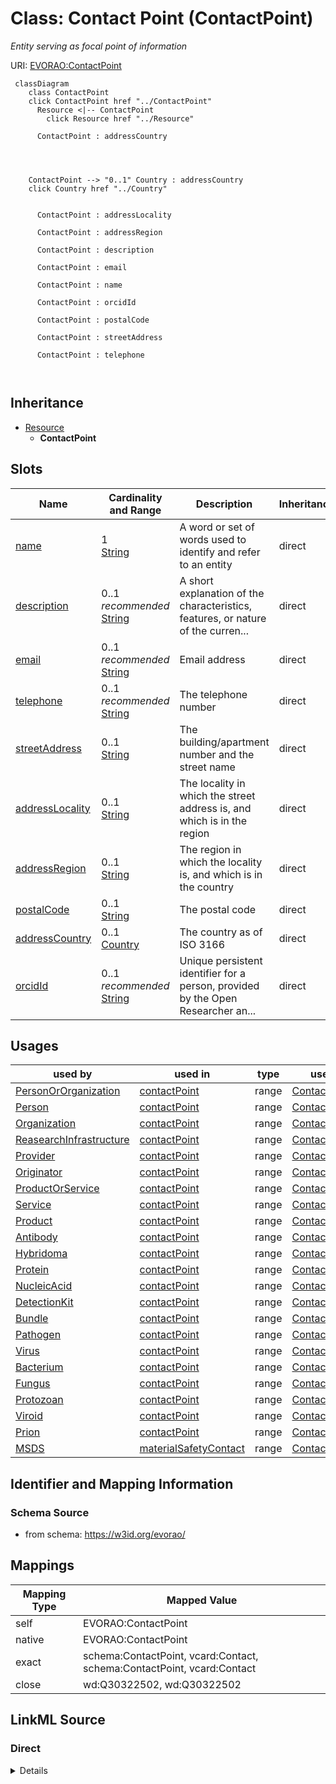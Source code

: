 

# Class: Contact Point (ContactPoint) 


_Entity serving as focal point of information_





URI: [EVORAO:ContactPoint](https://w3id.org/evorao/ContactPoint)






```mermaid
 classDiagram
    class ContactPoint
    click ContactPoint href "../ContactPoint"
      Resource <|-- ContactPoint
        click Resource href "../Resource"
      
      ContactPoint : addressCountry
        
          
    
    
    ContactPoint --> "0..1" Country : addressCountry
    click Country href "../Country"

        
      ContactPoint : addressLocality
        
      ContactPoint : addressRegion
        
      ContactPoint : description
        
      ContactPoint : email
        
      ContactPoint : name
        
      ContactPoint : orcidId
        
      ContactPoint : postalCode
        
      ContactPoint : streetAddress
        
      ContactPoint : telephone
        
      
```





## Inheritance
* [Resource](Resource.md)
    * **ContactPoint**



## Slots

| Name | Cardinality and Range | Description | Inheritance |
| ---  | --- | --- | --- |
| [name](name.md) | 1 <br/> [String](String.md) | A word or set of words used to identify and refer to an entity | direct |
| [description](description.md) | 0..1 _recommended_ <br/> [String](String.md) | A short explanation of the characteristics, features, or nature of the curren... | direct |
| [email](email.md) | 0..1 _recommended_ <br/> [String](String.md) | Email address | direct |
| [telephone](telephone.md) | 0..1 _recommended_ <br/> [String](String.md) | The telephone number | direct |
| [streetAddress](streetAddress.md) | 0..1 <br/> [String](String.md) | The building/apartment number and the street name | direct |
| [addressLocality](addressLocality.md) | 0..1 <br/> [String](String.md) | The locality in which the street address is, and which is in the region | direct |
| [addressRegion](addressRegion.md) | 0..1 <br/> [String](String.md) | The region in which the locality is, and which is in the country | direct |
| [postalCode](postalCode.md) | 0..1 <br/> [String](String.md) | The postal code | direct |
| [addressCountry](addressCountry.md) | 0..1 <br/> [Country](Country.md) | The country as of  ISO 3166 | direct |
| [orcidId](orcidId.md) | 0..1 _recommended_ <br/> [String](String.md) | Unique persistent identifier for a person, provided by the Open Researcher an... | direct |





## Usages

| used by | used in | type | used |
| ---  | --- | --- | --- |
| [PersonOrOrganization](PersonOrOrganization.md) | [contactPoint](contactPoint.md) | range | [ContactPoint](ContactPoint.md) |
| [Person](Person.md) | [contactPoint](contactPoint.md) | range | [ContactPoint](ContactPoint.md) |
| [Organization](Organization.md) | [contactPoint](contactPoint.md) | range | [ContactPoint](ContactPoint.md) |
| [ReasearchInfrastructure](ReasearchInfrastructure.md) | [contactPoint](contactPoint.md) | range | [ContactPoint](ContactPoint.md) |
| [Provider](Provider.md) | [contactPoint](contactPoint.md) | range | [ContactPoint](ContactPoint.md) |
| [Originator](Originator.md) | [contactPoint](contactPoint.md) | range | [ContactPoint](ContactPoint.md) |
| [ProductOrService](ProductOrService.md) | [contactPoint](contactPoint.md) | range | [ContactPoint](ContactPoint.md) |
| [Service](Service.md) | [contactPoint](contactPoint.md) | range | [ContactPoint](ContactPoint.md) |
| [Product](Product.md) | [contactPoint](contactPoint.md) | range | [ContactPoint](ContactPoint.md) |
| [Antibody](Antibody.md) | [contactPoint](contactPoint.md) | range | [ContactPoint](ContactPoint.md) |
| [Hybridoma](Hybridoma.md) | [contactPoint](contactPoint.md) | range | [ContactPoint](ContactPoint.md) |
| [Protein](Protein.md) | [contactPoint](contactPoint.md) | range | [ContactPoint](ContactPoint.md) |
| [NucleicAcid](NucleicAcid.md) | [contactPoint](contactPoint.md) | range | [ContactPoint](ContactPoint.md) |
| [DetectionKit](DetectionKit.md) | [contactPoint](contactPoint.md) | range | [ContactPoint](ContactPoint.md) |
| [Bundle](Bundle.md) | [contactPoint](contactPoint.md) | range | [ContactPoint](ContactPoint.md) |
| [Pathogen](Pathogen.md) | [contactPoint](contactPoint.md) | range | [ContactPoint](ContactPoint.md) |
| [Virus](Virus.md) | [contactPoint](contactPoint.md) | range | [ContactPoint](ContactPoint.md) |
| [Bacterium](Bacterium.md) | [contactPoint](contactPoint.md) | range | [ContactPoint](ContactPoint.md) |
| [Fungus](Fungus.md) | [contactPoint](contactPoint.md) | range | [ContactPoint](ContactPoint.md) |
| [Protozoan](Protozoan.md) | [contactPoint](contactPoint.md) | range | [ContactPoint](ContactPoint.md) |
| [Viroid](Viroid.md) | [contactPoint](contactPoint.md) | range | [ContactPoint](ContactPoint.md) |
| [Prion](Prion.md) | [contactPoint](contactPoint.md) | range | [ContactPoint](ContactPoint.md) |
| [MSDS](MSDS.md) | [materialSafetyContact](materialSafetyContact.md) | range | [ContactPoint](ContactPoint.md) |






## Identifier and Mapping Information







### Schema Source


* from schema: https://w3id.org/evorao/




## Mappings

| Mapping Type | Mapped Value |
| ---  | ---  |
| self | EVORAO:ContactPoint |
| native | EVORAO:ContactPoint |
| exact | schema:ContactPoint, vcard:Contact, schema:ContactPoint, vcard:Contact |
| close | wd:Q30322502, wd:Q30322502 |







## LinkML Source

<!-- TODO: investigate https://stackoverflow.com/questions/37606292/how-to-create-tabbed-code-blocks-in-mkdocs-or-sphinx -->

### Direct

<details>
```yaml
name: ContactPoint
description: Entity serving as focal point of information
title: Contact Point
from_schema: https://w3id.org/evorao/
exact_mappings:
- schema:ContactPoint
- vcard:Contact
- schema:ContactPoint
- vcard:Contact
close_mappings:
- wd:Q30322502
- wd:Q30322502
is_a: Resource
slots:
- name
- description
- email
- telephone
- streetAddress
- addressLocality
- addressRegion
- postalCode
- addressCountry
- orcidId
slot_usage:
  name:
    name: name
    description: A word or set of words used to identify and refer to an entity
    title: name
    exact_mappings:
    - schema:name
    close_mappings:
    - foaf:name
    - dct:title
    slot_uri: foaf:name
    domain_of:
    - ContactPoint
    - PersonOrOrganization
    - File
    range: string
    required: true
    multivalued: false
  description:
    name: description
    description: A short explanation of the characteristics, features, or nature of
      the current item
    title: description
    comments:
    - 'Describe this item in few lines. This description will serve as a summary to
      present the resource.

      '
    exact_mappings:
    - schema:description
    slot_uri: dct:description
    domain_of:
    - ContactPoint
    - Dataset
    - DataService
    - Term
    - PersonOrOrganization
    - File
    - License
    - Certification
    range: string
    required: false
    recommended: true
    multivalued: false
  email:
    name: email
    description: Email address
    title: email
    exact_mappings:
    - schema:email
    - vcard:email
    domain_of:
    - ContactPoint
    range: string
    required: false
    recommended: true
    multivalued: false
  telephone:
    name: telephone
    description: The telephone number
    title: telephone
    exact_mappings:
    - schema:telephone
    - vcard:telephone
    domain_of:
    - ContactPoint
    range: string
    required: false
    recommended: true
    multivalued: false
  streetAddress:
    name: streetAddress
    description: The building/apartment number and the street name
    title: street address
    close_mappings:
    - schema:streetAddress
    - vcard:hasStreetAddress
    domain_of:
    - ContactPoint
    range: string
    required: false
    multivalued: false
  addressLocality:
    name: addressLocality
    description: The locality in which the street address is, and which is in the
      region. e.g, the city
    title: locality/city
    close_mappings:
    - schema:addressLocality
    - vcard:hasLocality
    domain_of:
    - ContactPoint
    range: string
    required: false
    multivalued: false
  addressRegion:
    name: addressRegion
    description: The region in which the locality is, and which is in the country.
      For example, California or another appropriate first-level Administrative division
    title: region
    close_mappings:
    - schema:addressRegion
    - vcard:hasRegion
    domain_of:
    - ContactPoint
    range: string
    required: false
    multivalued: false
  postalCode:
    name: postalCode
    description: The postal code
    title: postal code
    close_mappings:
    - schema:postalCode
    - vcard:hasPostalCode
    domain_of:
    - ContactPoint
    range: string
    required: false
    multivalued: false
  addressCountry:
    name: addressCountry
    description: The country as of  ISO 3166
    title: address Country
    close_mappings:
    - schema:addressCountry
    - vcard:hasCountryName
    domain_of:
    - ContactPoint
    range: Country
    required: false
    multivalued: false
  orcidId:
    name: orcidId
    description: Unique persistent identifier for a person, provided by the Open Researcher
      and Contributor ID (ORCID) organisation
    title: ORCID id
    exact_mappings:
    - IAO:0000708
    domain_of:
    - ContactPoint
    - Person
    range: string
    required: false
    recommended: true
    multivalued: false

```
</details>

### Induced

<details>
```yaml
name: ContactPoint
description: Entity serving as focal point of information
title: Contact Point
from_schema: https://w3id.org/evorao/
exact_mappings:
- schema:ContactPoint
- vcard:Contact
- schema:ContactPoint
- vcard:Contact
close_mappings:
- wd:Q30322502
- wd:Q30322502
is_a: Resource
slot_usage:
  name:
    name: name
    description: A word or set of words used to identify and refer to an entity
    title: name
    exact_mappings:
    - schema:name
    close_mappings:
    - foaf:name
    - dct:title
    slot_uri: foaf:name
    domain_of:
    - ContactPoint
    - PersonOrOrganization
    - File
    range: string
    required: true
    multivalued: false
  description:
    name: description
    description: A short explanation of the characteristics, features, or nature of
      the current item
    title: description
    comments:
    - 'Describe this item in few lines. This description will serve as a summary to
      present the resource.

      '
    exact_mappings:
    - schema:description
    slot_uri: dct:description
    domain_of:
    - ContactPoint
    - Dataset
    - DataService
    - Term
    - PersonOrOrganization
    - File
    - License
    - Certification
    range: string
    required: false
    recommended: true
    multivalued: false
  email:
    name: email
    description: Email address
    title: email
    exact_mappings:
    - schema:email
    - vcard:email
    domain_of:
    - ContactPoint
    range: string
    required: false
    recommended: true
    multivalued: false
  telephone:
    name: telephone
    description: The telephone number
    title: telephone
    exact_mappings:
    - schema:telephone
    - vcard:telephone
    domain_of:
    - ContactPoint
    range: string
    required: false
    recommended: true
    multivalued: false
  streetAddress:
    name: streetAddress
    description: The building/apartment number and the street name
    title: street address
    close_mappings:
    - schema:streetAddress
    - vcard:hasStreetAddress
    domain_of:
    - ContactPoint
    range: string
    required: false
    multivalued: false
  addressLocality:
    name: addressLocality
    description: The locality in which the street address is, and which is in the
      region. e.g, the city
    title: locality/city
    close_mappings:
    - schema:addressLocality
    - vcard:hasLocality
    domain_of:
    - ContactPoint
    range: string
    required: false
    multivalued: false
  addressRegion:
    name: addressRegion
    description: The region in which the locality is, and which is in the country.
      For example, California or another appropriate first-level Administrative division
    title: region
    close_mappings:
    - schema:addressRegion
    - vcard:hasRegion
    domain_of:
    - ContactPoint
    range: string
    required: false
    multivalued: false
  postalCode:
    name: postalCode
    description: The postal code
    title: postal code
    close_mappings:
    - schema:postalCode
    - vcard:hasPostalCode
    domain_of:
    - ContactPoint
    range: string
    required: false
    multivalued: false
  addressCountry:
    name: addressCountry
    description: The country as of  ISO 3166
    title: address Country
    close_mappings:
    - schema:addressCountry
    - vcard:hasCountryName
    domain_of:
    - ContactPoint
    range: Country
    required: false
    multivalued: false
  orcidId:
    name: orcidId
    description: Unique persistent identifier for a person, provided by the Open Researcher
      and Contributor ID (ORCID) organisation
    title: ORCID id
    exact_mappings:
    - IAO:0000708
    domain_of:
    - ContactPoint
    - Person
    range: string
    required: false
    recommended: true
    multivalued: false
attributes:
  name:
    name: name
    description: A word or set of words used to identify and refer to an entity
    title: name
    from_schema: https://w3id.org/evorao/
    exact_mappings:
    - schema:name
    close_mappings:
    - foaf:name
    - dct:title
    rank: 1000
    slot_uri: foaf:name
    alias: name
    owner: ContactPoint
    domain_of:
    - ContactPoint
    - PersonOrOrganization
    - File
    range: string
    required: true
    multivalued: false
  description:
    name: description
    description: A short explanation of the characteristics, features, or nature of
      the current item
    title: description
    comments:
    - 'Describe this item in few lines. This description will serve as a summary to
      present the resource.

      '
    from_schema: https://w3id.org/evorao/
    exact_mappings:
    - schema:description
    close_mappings:
    - schema:description
    rank: 1000
    slot_uri: dct:description
    alias: description
    owner: ContactPoint
    domain_of:
    - ContactPoint
    - Dataset
    - DataService
    - Term
    - PersonOrOrganization
    - File
    - License
    - Certification
    range: string
    required: false
    recommended: true
    multivalued: false
  email:
    name: email
    description: Email address
    title: email
    from_schema: https://w3id.org/evorao/
    exact_mappings:
    - schema:email
    - vcard:email
    rank: 1000
    alias: email
    owner: ContactPoint
    domain_of:
    - ContactPoint
    range: string
    required: false
    recommended: true
    multivalued: false
  telephone:
    name: telephone
    description: The telephone number
    title: telephone
    from_schema: https://w3id.org/evorao/
    exact_mappings:
    - schema:telephone
    - vcard:telephone
    rank: 1000
    alias: telephone
    owner: ContactPoint
    domain_of:
    - ContactPoint
    range: string
    required: false
    recommended: true
    multivalued: false
  streetAddress:
    name: streetAddress
    description: The building/apartment number and the street name
    title: street address
    from_schema: https://w3id.org/evorao/
    close_mappings:
    - schema:streetAddress
    - vcard:hasStreetAddress
    rank: 1000
    alias: streetAddress
    owner: ContactPoint
    domain_of:
    - ContactPoint
    range: string
    required: false
    multivalued: false
  addressLocality:
    name: addressLocality
    description: The locality in which the street address is, and which is in the
      region. e.g, the city
    title: locality/city
    from_schema: https://w3id.org/evorao/
    close_mappings:
    - schema:addressLocality
    - vcard:hasLocality
    rank: 1000
    alias: addressLocality
    owner: ContactPoint
    domain_of:
    - ContactPoint
    range: string
    required: false
    multivalued: false
  addressRegion:
    name: addressRegion
    description: The region in which the locality is, and which is in the country.
      For example, California or another appropriate first-level Administrative division
    title: region
    from_schema: https://w3id.org/evorao/
    close_mappings:
    - schema:addressRegion
    - vcard:hasRegion
    rank: 1000
    alias: addressRegion
    owner: ContactPoint
    domain_of:
    - ContactPoint
    range: string
    required: false
    multivalued: false
  postalCode:
    name: postalCode
    description: The postal code
    title: postal code
    from_schema: https://w3id.org/evorao/
    close_mappings:
    - schema:postalCode
    - vcard:hasPostalCode
    rank: 1000
    alias: postalCode
    owner: ContactPoint
    domain_of:
    - ContactPoint
    range: string
    required: false
    multivalued: false
  addressCountry:
    name: addressCountry
    description: The country as of  ISO 3166
    title: address Country
    from_schema: https://w3id.org/evorao/
    close_mappings:
    - schema:addressCountry
    - vcard:hasCountryName
    rank: 1000
    alias: addressCountry
    owner: ContactPoint
    domain_of:
    - ContactPoint
    range: Country
    required: false
    multivalued: false
  orcidId:
    name: orcidId
    description: Unique persistent identifier for a person, provided by the Open Researcher
      and Contributor ID (ORCID) organisation
    title: ORCID id
    from_schema: https://w3id.org/evorao/
    exact_mappings:
    - IAO:0000708
    rank: 1000
    alias: orcidId
    owner: ContactPoint
    domain_of:
    - ContactPoint
    - Person
    range: string
    required: false
    recommended: true
    multivalued: false

```
</details>